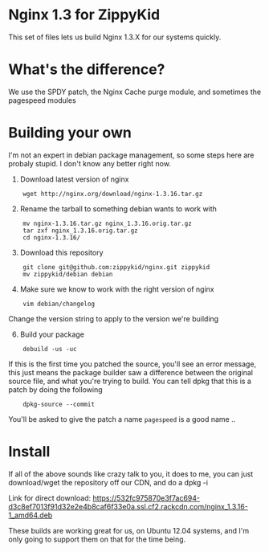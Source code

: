 Nginx 1.3 for ZippyKid
======================

This set of files lets us build Nginx 1.3.X for our systems quickly. 

What's the difference?
=====================

We use the SPDY patch, the Nginx Cache purge module, and sometimes the pagespeed modules 

Building your own
=================

I'm not an expert in debian package management, so some steps here are probaly
stupid. I don't know any better right now. 

1. Download latest version of nginx
```
	wget http://nginx.org/download/nginx-1.3.16.tar.gz
```

2. Rename the tarball to something debian wants to work with
```
    mv nginx-1.3.16.tar.gz nginx_1.3.16.orig.tar.gz
    tar zxf nginx_1.3.16.orig.tar.gz
    cd nginx-1.3.16/
```
3. Download this repository

```    
    git clone git@github.com:zippykid/nginx.git zippykid
    mv zippykid/debian debian
```
4. Make sure we know to work with the right version of nginx
```
    vim debian/changelog
```
Change the version string to apply to the version we're building

6. Build your package 
```
    debuild -us -uc
```
If this is the first time you patched the source, you'll see an error message,
this just means the package builder saw a difference between the original
source file, and what you're trying to build. You can tell dpkg that this
is a patch by doing the following
```
    dpkg-source --commit
```
You'll be asked to give the patch a name ```pagespeed``` is a good name .. 

Install
=======

If all of the above sounds like crazy talk to you, it does to me, you can just
download/wget the repository off our CDN, and do a dpkg -i 

Link for direct download: https://532fc975870e3f7ac694-d3c8ef7013f91d32e2e4b8caf6f33e0a.ssl.cf2.rackcdn.com/nginx_1.3.16-1_amd64.deb

These builds are working great for us, on Ubuntu 12.04 systems, and I'm only
going to support them on that for the time being.   

   
